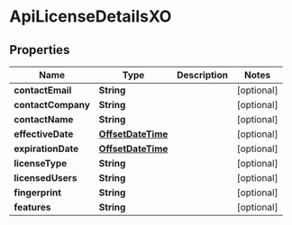 # ApiLicenseDetailsXO

## Properties
Name | Type | Description | Notes
------------ | ------------- | ------------- | -------------
**contactEmail** | **String** |  |  [optional]
**contactCompany** | **String** |  |  [optional]
**contactName** | **String** |  |  [optional]
**effectiveDate** | [**OffsetDateTime**](OffsetDateTime.md) |  |  [optional]
**expirationDate** | [**OffsetDateTime**](OffsetDateTime.md) |  |  [optional]
**licenseType** | **String** |  |  [optional]
**licensedUsers** | **String** |  |  [optional]
**fingerprint** | **String** |  |  [optional]
**features** | **String** |  |  [optional]
